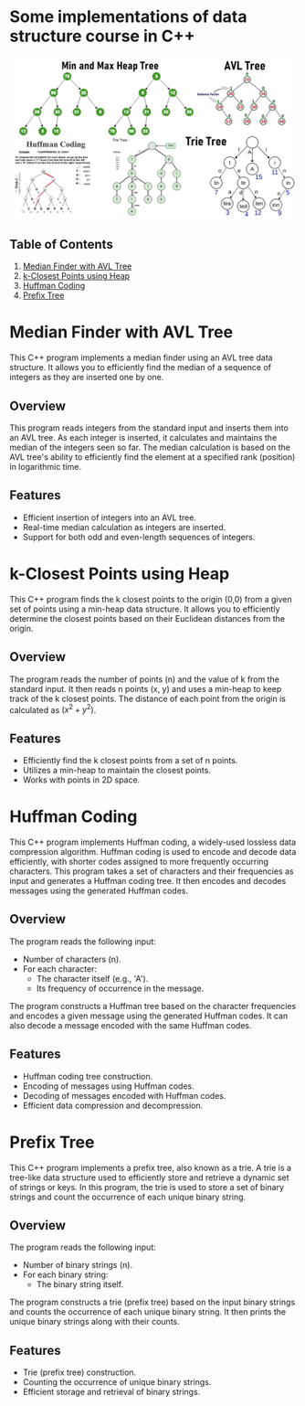 # Some implementations of data structure course in C++

![](pic.png) 

## Table of Contents

1. [Median Finder with AVL Tree](#median-finder-with-avl-tree)
2. [k-Closest Points using Heap](#k-closest-points-using-heap)
3. [Huffman Coding](#huffman-coding)
4. [Prefix Tree](#prefix-tree)

# Median Finder with AVL Tree

This C++ program implements a median finder using an AVL tree data structure. It allows you to efficiently find the median of a sequence of integers as they are inserted one by one.

## Overview

This program reads integers from the standard input and inserts them into an AVL tree. As each integer is inserted, it calculates and maintains the median of the integers seen so far. The median calculation is based on the AVL tree's ability to efficiently find the element at a specified rank (position) in logarithmic time.

## Features

- Efficient insertion of integers into an AVL tree.
- Real-time median calculation as integers are inserted.
- Support for both odd and even-length sequences of integers.

# k-Closest Points using Heap

This C++ program finds the k closest points to the origin (0,0) from a given set of points using a min-heap data structure. It allows you to efficiently determine the closest points based on their Euclidean distances from the origin.

## Overview

The program reads the number of points (n) and the value of k from the standard input. It then reads n points (x, y) and uses a min-heap to keep track of the k closest points. The distance of each point from the origin is calculated as $(x^2 + y^2)$.

## Features

- Efficiently find the k closest points from a set of n points.
- Utilizes a min-heap to maintain the closest points.
- Works with points in 2D space.

# Huffman Coding

This C++ program implements Huffman coding, a widely-used lossless data compression algorithm. Huffman coding is used to encode and decode data efficiently, with shorter codes assigned to more frequently occurring characters. This program takes a set of characters and their frequencies as input and generates a Huffman coding tree. It then encodes and decodes messages using the generated Huffman codes.

## Overview

The program reads the following input:

- Number of characters (n).
- For each character:
  - The character itself (e.g., 'A').
  - Its frequency of occurrence in the message.

The program constructs a Huffman tree based on the character frequencies and encodes a given message using the generated Huffman codes. It can also decode a message encoded with the same Huffman codes.

## Features

- Huffman coding tree construction.
- Encoding of messages using Huffman codes.
- Decoding of messages encoded with Huffman codes.
- Efficient data compression and decompression.

# Prefix Tree

This C++ program implements a prefix tree, also known as a trie. A trie is a tree-like data structure used to efficiently store and retrieve a dynamic set of strings or keys. In this program, the trie is used to store a set of binary strings and count the occurrence of each unique binary string.

## Overview

The program reads the following input:

- Number of binary strings (n).
- For each binary string:
  - The binary string itself.

The program constructs a trie (prefix tree) based on the input binary strings and counts the occurrence of each unique binary string. It then prints the unique binary strings along with their counts.

## Features

- Trie (prefix tree) construction.
- Counting the occurrence of unique binary strings.
- Efficient storage and retrieval of binary strings.
